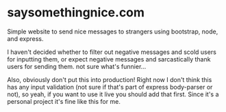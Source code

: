 # saysomethingnice.com
Simple website to send nice messages to strangers using bootstrap, node, and express.

I haven't decided whether to filter out negative messages and scold users for inputting them, or expect negative messages and sarcastically thank users for sending them.
not sure what's funnier...

Also, obviously don't put this into production! Right now I don't think this has any input validation (not sure if that's part of express body-parser or not), so yeah, if you want to use it live you should add that first. Since it's a personal project it's fine like this for me.
